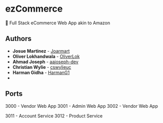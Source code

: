 # ezCommerce
💸 Full Stack eCommerce Web App akin to Amazon

## Authors

- **Josue Martinez** - [Joarmart](https://github.com/joarmart)
- **Oliver Lokhandwala** - [OliverLok](https://github.com/OliverLok)
- **Ahmad Joseph** - [aajoseph-dev](https://github.com/aajoseph-dev)
- **Christian Wylie** - [cswylieuc](https://github.com/cswylieuc)
- **Harman Gidha** - [HarmanG1](https://github.com/HarmanG1)
-

## Ports
3000 - Vendor Web App
3001 - Admin Web App
3002 - Vendor Web App

3011 - Account Service
3012 - Product Service

